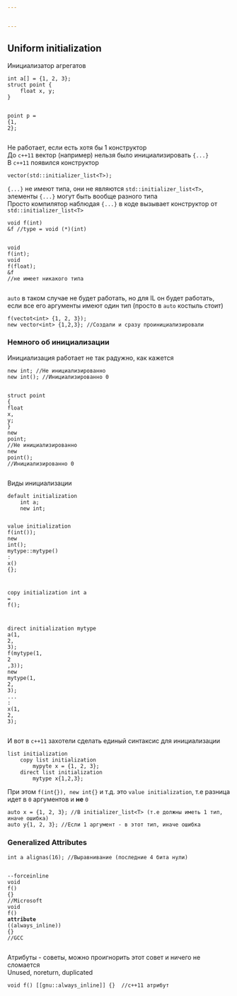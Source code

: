 ```yaml
---


---
```


<h2 id="uniform-initialization">Uniform initialization</h2>
<p>Инициализатор агрегатов</p>
<pre class=" language-cpp"><code class="prism  language-cpp"><span class="token keyword">int</span> a<span class="token punctuation">[</span><span class="token punctuation">]</span> <span class="token operator">=</span> <span class="token punctuation">{</span><span class="token number">1</span><span class="token punctuation">,</span> <span class="token number">2</span><span class="token punctuation">,</span> <span class="token number">3</span><span class="token punctuation">}</span><span class="token punctuation">;</span>
<span class="token keyword">struct</span> point <span class="token punctuation">{</span>
	<span class="token keyword">float</span> x<span class="token punctuation">,</span> y<span class="token punctuation">;</span>
<span class="token punctuation">}</span>

point p <span class="token operator">=</span> <span class="token punctuation">{</span><span class="token number">1</span><span class="token punctuation">,</span> <span class="token number">2</span><span class="token punctuation">}</span><span class="token punctuation">;</span>
</code></pre>
<p>Не работает, если есть хотя бы 1 конструктор<br>
До <code>c++11</code> вектор (например) нельзя было инициализировать <code>{...}</code><br>
В <code>c++11</code> появился конструктор</p>
<pre class=" language-cpp"><code class="prism  language-cpp"><span class="token function">vector</span><span class="token punctuation">(</span>std<span class="token operator">::</span>initializer_list<span class="token operator">&lt;</span>T<span class="token operator">&gt;</span><span class="token punctuation">)</span><span class="token punctuation">;</span>
</code></pre>
<p><code>{...}</code> не имеют типа, они не являются <code>std::initializer_list&lt;T&gt;</code>, элементы <code>{...}</code> могут быть вообще разного типа<br>
Просто компилятор наблюдая <code>{...}</code> в коде вызывает конструктор от <code>std::initializer_list&lt;T&gt;</code></p>
<pre class=" language-cpp"><code class="prism  language-cpp"><span class="token keyword">void</span> <span class="token function">f</span><span class="token punctuation">(</span><span class="token keyword">int</span><span class="token punctuation">)</span>
<span class="token operator">&amp;</span>f <span class="token comment">//type = void (*)(int)</span>

<span class="token keyword">void</span> <span class="token function">f</span><span class="token punctuation">(</span><span class="token keyword">int</span><span class="token punctuation">)</span><span class="token punctuation">;</span>
<span class="token keyword">void</span> <span class="token function">f</span><span class="token punctuation">(</span><span class="token keyword">float</span><span class="token punctuation">)</span><span class="token punctuation">;</span>
<span class="token operator">&amp;</span>f <span class="token comment">//не имеет никакого типа</span>
</code></pre>
<p><code>auto</code> в таком случае не будет работать, но для IL он будет работать, если все его аргументы имеют один тип (просто в <code>auto</code> костыль стоит)</p>
<pre class=" language-cpp"><code class="prism  language-cpp"><span class="token function">f</span><span class="token punctuation">(</span>vectot<span class="token operator">&lt;</span><span class="token keyword">int</span><span class="token operator">&gt;</span> <span class="token punctuation">{</span><span class="token number">1</span><span class="token punctuation">,</span> <span class="token number">2</span><span class="token punctuation">,</span> <span class="token number">3</span><span class="token punctuation">}</span><span class="token punctuation">)</span><span class="token punctuation">;</span>
<span class="token keyword">new</span> vector<span class="token operator">&lt;</span><span class="token keyword">int</span><span class="token operator">&gt;</span> <span class="token punctuation">{</span><span class="token number">1</span><span class="token punctuation">,</span><span class="token number">2</span><span class="token punctuation">,</span><span class="token number">3</span><span class="token punctuation">}</span><span class="token punctuation">;</span> <span class="token comment">//Создали и сразу проинициализировали </span>
</code></pre>
<h3 id="немного-об-инициализации">Немного об инициализации</h3>
<p>Инициализация работает не так радужно, как кажется</p>
<pre class=" language-cpp"><code class="prism  language-cpp"><span class="token keyword">new</span> <span class="token keyword">int</span><span class="token punctuation">;</span> <span class="token comment">//Не инициализированно</span>
<span class="token keyword">new</span> <span class="token keyword">int</span><span class="token punctuation">(</span><span class="token punctuation">)</span><span class="token punctuation">;</span> <span class="token comment">//Инициализированно 0</span>

<span class="token keyword">struct</span> point <span class="token punctuation">{</span>
	<span class="token keyword">float</span> x<span class="token punctuation">,</span> y<span class="token punctuation">;</span>
<span class="token punctuation">}</span>
<span class="token keyword">new</span> point<span class="token punctuation">;</span> <span class="token comment">//Не инициализированно</span>
<span class="token keyword">new</span> <span class="token function">point</span><span class="token punctuation">(</span><span class="token punctuation">)</span><span class="token punctuation">;</span> <span class="token comment">//Инициализированно 0</span>
</code></pre>
<p>Виды инициализации</p>
<pre class=" language-cpp"><code class="prism  language-cpp"><span class="token keyword">default</span> initialization
	<span class="token keyword">int</span> a<span class="token punctuation">;</span>
	<span class="token keyword">new</span> <span class="token keyword">int</span><span class="token punctuation">;</span>
	
value initialization
	<span class="token function">f</span><span class="token punctuation">(</span><span class="token keyword">int</span><span class="token punctuation">(</span><span class="token punctuation">)</span><span class="token punctuation">)</span><span class="token punctuation">;</span>
	<span class="token keyword">new</span> <span class="token keyword">int</span><span class="token punctuation">(</span><span class="token punctuation">)</span><span class="token punctuation">;</span>
	mytype<span class="token operator">::</span><span class="token function">mytype</span><span class="token punctuation">(</span><span class="token punctuation">)</span> <span class="token operator">:</span> <span class="token function">x</span><span class="token punctuation">(</span><span class="token punctuation">)</span> <span class="token punctuation">{</span><span class="token punctuation">}</span><span class="token punctuation">;</span>

copy initialization
	<span class="token keyword">int</span> a <span class="token operator">=</span> <span class="token function">f</span><span class="token punctuation">(</span><span class="token punctuation">)</span><span class="token punctuation">;</span>

direct initialization
	mytype <span class="token function">a</span><span class="token punctuation">(</span><span class="token number">1</span><span class="token punctuation">,</span> <span class="token number">2</span><span class="token punctuation">,</span> <span class="token number">3</span><span class="token punctuation">)</span><span class="token punctuation">;</span>
	<span class="token function">f</span><span class="token punctuation">(</span><span class="token function">mytype</span><span class="token punctuation">(</span><span class="token number">1</span><span class="token punctuation">,</span> <span class="token number">2</span> <span class="token punctuation">,</span><span class="token number">3</span><span class="token punctuation">)</span><span class="token punctuation">)</span><span class="token punctuation">;</span>
	<span class="token keyword">new</span> <span class="token function">mytype</span><span class="token punctuation">(</span><span class="token number">1</span><span class="token punctuation">,</span> <span class="token number">2</span><span class="token punctuation">,</span> <span class="token number">3</span><span class="token punctuation">)</span><span class="token punctuation">;</span>
	<span class="token punctuation">.</span><span class="token punctuation">.</span><span class="token punctuation">.</span> <span class="token operator">:</span> <span class="token function">x</span><span class="token punctuation">(</span><span class="token number">1</span><span class="token punctuation">,</span> <span class="token number">2</span><span class="token punctuation">,</span> <span class="token number">3</span><span class="token punctuation">)</span><span class="token punctuation">;</span>
</code></pre>
<p>И вот в <code>c++11</code> захотели сделать единый синтаксис для инициализации</p>
<pre class=" language-cpp"><code class="prism  language-cpp">list initialization
	copy list initialization
		mypyte x <span class="token operator">=</span> <span class="token punctuation">{</span><span class="token number">1</span><span class="token punctuation">,</span> <span class="token number">2</span><span class="token punctuation">,</span> <span class="token number">3</span><span class="token punctuation">}</span><span class="token punctuation">;</span>
    direct list	initialization
	    mytype x<span class="token punctuation">{</span><span class="token number">1</span><span class="token punctuation">,</span><span class="token number">2</span><span class="token punctuation">,</span><span class="token number">3</span><span class="token punctuation">}</span><span class="token punctuation">;</span>
</code></pre>
<p>При этом <code>f(int{}), new int{}</code> и т.д. это <code>value initialization</code>, т.е разница идет в <code>0</code> аргументов и <strong>не</strong> <code>0</code></p>
<pre class=" language-cpp"><code class="prism  language-cpp"><span class="token keyword">auto</span> x <span class="token operator">=</span> <span class="token punctuation">{</span><span class="token number">1</span><span class="token punctuation">,</span> <span class="token number">2</span><span class="token punctuation">,</span> <span class="token number">3</span><span class="token punctuation">}</span><span class="token punctuation">;</span> <span class="token comment">//В initializer_list&lt;T&gt; (т.е должны иметь 1 тип, иначе ошибка)</span>
<span class="token keyword">auto</span> y<span class="token punctuation">{</span><span class="token number">1</span><span class="token punctuation">,</span> <span class="token number">2</span><span class="token punctuation">,</span> <span class="token number">3</span><span class="token punctuation">}</span><span class="token punctuation">;</span> <span class="token comment">//Если 1 аргумент - в этот тип, иначе ошибка </span>
</code></pre>
<h3 id="generalized-attributes">Generalized Attributes</h3>
<pre class=" language-cpp"><code class="prism  language-cpp"><span class="token keyword">int</span> a <span class="token keyword">alignas</span><span class="token punctuation">(</span><span class="token number">16</span><span class="token punctuation">)</span><span class="token punctuation">;</span> <span class="token comment">//Выравнивание (последние 4 бита нули)</span>

<span class="token operator">--</span>forceinline <span class="token keyword">void</span> <span class="token function">f</span><span class="token punctuation">(</span><span class="token punctuation">)</span> <span class="token punctuation">{</span><span class="token punctuation">}</span> <span class="token comment">//Microsoft</span>
<span class="token keyword">void</span> <span class="token function">f</span><span class="token punctuation">(</span><span class="token punctuation">)</span> <span class="token function">__attribute__</span> <span class="token punctuation">(</span><span class="token punctuation">(</span>always_inline<span class="token punctuation">)</span><span class="token punctuation">)</span> <span class="token punctuation">{</span><span class="token punctuation">}</span> <span class="token comment">//GCC </span>
</code></pre>
<p>Атрибуты - советы, можно проигнорить этот совет и ничего не сломается<br>
Unused, noreturn, duplicated</p>
<pre class=" language-cpp"><code class="prism  language-cpp"><span class="token keyword">void</span> <span class="token function">f</span><span class="token punctuation">(</span><span class="token punctuation">)</span> <span class="token punctuation">[</span><span class="token punctuation">[</span>gnu<span class="token operator">::</span>always_inline<span class="token punctuation">]</span><span class="token punctuation">]</span> <span class="token punctuation">{</span><span class="token punctuation">}</span>  <span class="token comment">//c++11 атрибут </span>
</code></pre>

